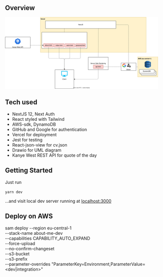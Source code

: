 ## Overview
![Architecture](docs/UML.svg)

## Tech used
* NextJS 12, Next Auth
* React styled with Tailwind
* AWS-sdk, DynamoDB
* GitHub and Google for authentication
* Vercel for deployment
* Jest for testing
* React-json-view for cv.json
* Drawio for UML diagram
* Kanye West REST API for quote of the day

## Getting Started
Just run

`yarn dev`

...and visit local dev server running at [localhost:3000](localhost:3000)

## Deploy on AWS

sam deploy --region eu-central-1 \
    --stack-name about-me-dev  \
    --capabilities CAPABILITY_AUTO_EXPAND \
    --force-upload \
    --no-confirm-changeset \
    --s3-bucket <DEPLOYMENT BUCKET> \
    --s3-prefix  <DEPLOYMENT BUCKET PREFIX> \
    --parameter-overrides "ParameterKey=Environment,ParameterValue=<dev|integration>"